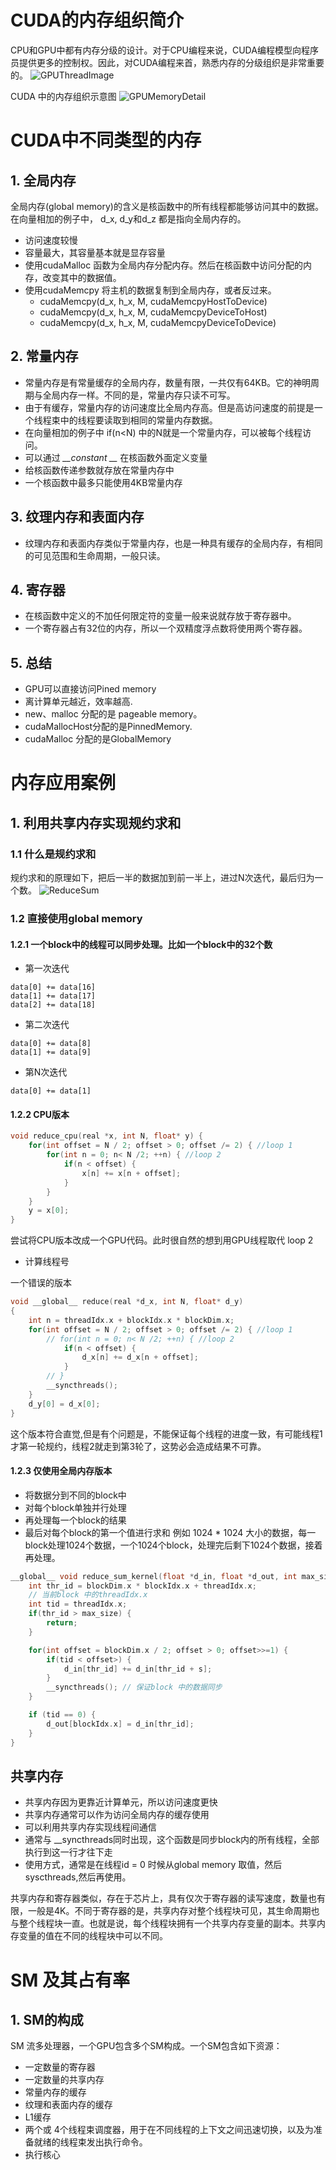 # CUDA的内存组织简介
CPU和GPU中都有内存分级的设计。对于CPU编程来说，CUDA编程模型向程序员提供更多的控制权。因此，对CUDA编程来首，熟悉内存的分级组织是非常重要的。
![GPUThreadImage](./images/CUDAMemory.png)

CUDA 中的内存组织示意图
![GPUMemoryDetail](./images/CUDAMemoryDetail.png)

# CUDA中不同类型的内存
## 1. 全局内存
全局内存(global memory)的含义是核函数中的所有线程都能够访问其中的数据。在向量相加的例子中， d_x, d_y和d_z 都是指向全局内存的。
- 访问速度较慢
- 容量最大，其容量基本就是显存容量
- 使用cudaMalloc 函数为全局内存分配内存。然后在核函数中访问分配的内存，改变其中的数据值。
- 使用cudaMemcpy 将主机的数据复制到全局内存，或者反过来。
    - cudaMemcpy(d_x, h_x, M, cudaMemcpyHostToDevice)
    - cudaMemcpy(d_x, h_x, M, cudaMemcpyDeviceToHost)
    - cudaMemcpy(d_x, h_x, M, cudaMemcpyDeviceToDevice) 

## 2. 常量内存
- 常量内存是有常量缓存的全局内存，数量有限，一共仅有64KB。它的神明周期与全局内存一样。不同的是，常量内存只读不可写。
- 由于有缓存，常量内存的访问速度比全局内存高。但是高访问速度的前提是一个线程束中的线程要读取到相同的常量内存数据。
- 在向量相加的例子中 if(n<N) 中的N就是一个常量内存，可以被每个线程访问。
- 可以通过 *__constant __* 在核函数外面定义变量
- 给核函数传递参数就存放在常量内存中
- 一个核函数中最多只能使用4KB常量内存

## 3. 纹理内存和表面内存
- 纹理内存和表面内存类似于常量内存，也是一种具有缓存的全局内存，有相同的可见范围和生命周期，一般只读。

## 4. 寄存器
- 在核函数中定义的不加任何限定符的变量一般来说就存放于寄存器中。
- 一个寄存器占有32位的内存，所以一个双精度浮点数将使用两个寄存器。
## 5. 总结
- GPU可以直接访问Pined memory
- 离计算单元越近，效率越高.
- new、malloc 分配的是 pageable memory。 
- cudaMallocHost分配的是PinnedMemory.
- cudaMalloc 分配的是GlobalMemory


# 内存应用案例
## 1. 利用共享内存实现规约求和
### 1.1 什么是规约求和
规约求和的原理如下，把后一半的数据加到前一半上，进过N次迭代，最后归为一个数。
![ReduceSum](./images/reduce_sum.png)

### 1.2 直接使用global memory
#### 1.2.1 一个block中的线程可以同步处理。比如一个block中的32个数
- 第一次迭代
```shell
data[0] += data[16]
data[1] += data[17]
data[2] += data[18]
```
- 第二次迭代
```shell
data[0] += data[8]
data[1] += data[9]
```
- 第N次迭代

```shell
data[0] += data[1]
```

#### 1.2.2 CPU版本
```cpp
void reduce_cpu(real *x, int N, float* y) {
    for(int offset = N / 2; offset > 0; offset /= 2) { //loop 1
        for(int n = 0; n< N /2; ++n) { //loop 2 
            if(n < offset) {
                x[n] += x[n + offset];
            }
        }
    }
    y = x[0];
}
```
尝试将CPU版本改成一个GPU代码。此时很自然的想到用GPU线程取代 loop 2
- 计算线程号

一个错误的版本
```cpp
void __global__ reduce(real *d_x, int N, float* d_y)
{
    int n = threadIdx.x + blockIdx.x * blockDim.x;
    for(int offset = N / 2; offset > 0; offset /= 2) { //loop 1
        // for(int n = 0; n< N /2; ++n) { //loop 2 
            if(n < offset) {
                d_x[n] += d_x[n + offset];
            }
        // }
        __syncthreads();
    }
    d_y[0] = d_x[0];
}
```
这个版本符合直觉,但是有个问题是，不能保证每个线程的进度一致，有可能线程1才第一轮规约，线程2就走到第3轮了，这势必会造成结果不可靠。


#### 1.2.3 仅使用全局内存版本
- 将数据分到不同的block中
- 对每个block单独并行处理
- 再处理每一个block的结果
- 最后对每个block的第一个值进行求和
例如 1024 * 1024 大小的数据，每一block处理1024个数据，一个1024个block，处理完后剩下1024个数据，接着再处理。

```cpp
__global__ void reduce_sum_kernel(float *d_in, float *d_out, int max_size) {
    int thr_id = blockDim.x * blockIdx.x + threadIdx.x;
    // 当前block 中的threadIdx.x
    int tid = threadIdx.x;
    if(thr_id > max_size) {
        return;
    }

    for(int offset = blockDim.x / 2; offset > 0; offset>>=1) {
        if(tid < offset>) {
            d_in[thr_id] += d_in[thr_id + s];
        }
        __syncthreads(); // 保证block 中的数据同步
    }

    if (tid == 0) {
        d_out[blockIdx.x] = d_in[thr_id];
    }
}
```

## 共享内存
- 共享内存因为更靠近计算单元，所以访问速度更快
- 共享内存通常可以作为访问全局内存的缓存使用
- 可以利用共享内存实现线程间通信
- 通常与 __syncthreads同时出现，这个函数是同步block内的所有线程，全部执行到这一行才往下走
- 使用方式，通常是在线程id = 0 时候从global memory 取值，然后syscthreads,然后再使用。
    
共享内存和寄存器类似，存在于芯片上，具有仅次于寄存器的读写速度，数量也有限，一般是4K。不同于寄存器的是，共享内存对整个线程块可见，其生命周期也与整个线程块一直。也就是说，每个线程块拥有一个共享内存变量的副本。共享内存变量的值在不同的线程块中可以不同。


# SM 及其占有率

## 1. SM的构成
SM 流多处理器，一个GPU包含多个SM构成。一个SM包含如下资源：
- 一定数量的寄存器
- 一定数量的共享内存
- 常量内存的缓存
- 纹理和表面内存的缓存
- L1缓存
- 两个或 4个线程束调度器，用于在不同线程的上下文之间迅速切换，以及为准备就绪的线程束发出执行命令。
- 执行核心




